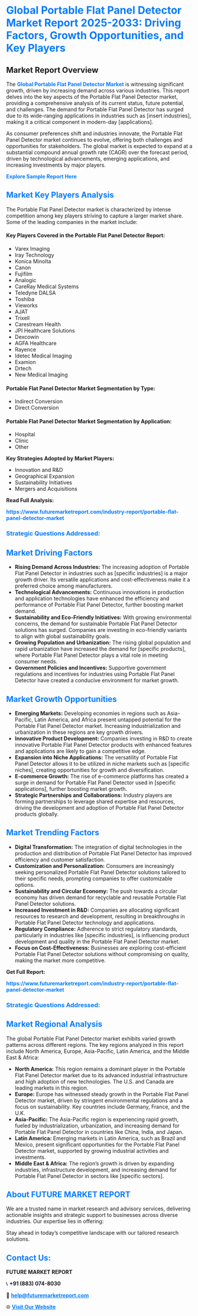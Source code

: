 <h1 style="color: #007BFF;">Global Portable Flat Panel Detector Market Report 2025-2033: Driving Factors, Growth Opportunities, and Key Players</h1>

<section id="overview">
<h2>Market Report Overview</h2>
<p>The <a href="https://www.futuremarketreport.com/industry-report/portable-flat-panel-detector-market" style="color: #007BFF; text-decoration: none;"><strong>Global Portable Flat Panel Detector Market</strong></a> is witnessing significant growth, driven by increasing demand across various industries. This report delves into the key aspects of the Portable Flat Panel Detector market, providing a comprehensive analysis of its current status, future potential, and challenges. The demand for Portable Flat Panel Detector has surged due to its wide-ranging applications in industries such as [insert industries], making it a critical component in modern-day [applications].</p>
<p>As consumer preferences shift and industries innovate, the Portable Flat Panel Detector market continues to evolve, offering both challenges and opportunities for stakeholders. The global market is expected to expand at a substantial compound annual growth rate (CAGR) over the forecast period, driven by technological advancements, emerging applications, and increasing investments by major players.</p>
</section>

<section id="overview">
<p><a href="https://www.futuremarketreport.com/request-sample/reportId=77542" style="color: #007BFF; text-decoration: none;"><strong>Explore Sample Report Here</strong></a></p>
</section>

<section id="key-players">
<h2 style="color: #007BFF;">Market Key Players Analysis</h2>
<p>The Portable Flat Panel Detector market is characterized by intense competition among key players striving to capture a larger market share. Some of the leading companies in the market include:</p>
<h4>Key Players Covered in the Portable Flat Panel Detector Report:</h4>
<ul><li>Varex Imaging</li><li>Iray Technology</li><li>Konica Minolta</li><li>Canon</li><li>Fujifilm</li><li>Analogic</li><li>CareRay Medical Systems</li><li>Teledyne DALSA</li><li>Toshiba</li><li>Vieworks</li><li>AJAT</li><li>Trixell</li><li>Carestream Health</li><li>JPI Healthcare Solutions</li><li>Dexcowin</li><li>AGFA Healthcare</li><li>Rayence</li><li>Idetec Medical Imaging</li><li>Examion</li><li>Drtech</li><li>New Medical Imaging</li></ul>
<h4>Portable Flat Panel Detector Market Segmentation by Type:</h4>
<ul><li>Indirect Conversion</li><li>Direct Conversion</li></ul>

<h4>Portable Flat Panel Detector Market Segmentation by Application:</h4>
<ul><li>Hospital</li><li>Clinic</li><li>Other</li></ul>
<p><strong>Key Strategies Adopted by Market Players:</strong></p>
<ul>
<li>Innovation and R&D</li>
<li>Geographical Expansion</li>
<li>Sustainability Initiatives</li>
<li>Mergers and Acquisitions</li>
</ul>
</section>

<section>
<p><strong>Read Full Analysis: </strong></p><a href="https://www.futuremarketreport.com/industry-report/portable-flat-panel-detector-market" style="color: #007BFF; text-decoration: none;"><strong>https://www.futuremarketreport.com/industry-report/portable-flat-panel-detector-market</strong></a>
<h3 style="color: #007BFF;">Strategic Questions Addressed:</h3>
</section>

<section id="driving-factors">
<h2 style="color: #007BFF;">Market Driving Factors</h2>
<ul>
<li><strong>Rising Demand Across Industries:</strong> The increasing adoption of Portable Flat Panel Detector in industries such as [specific industries] is a major growth driver. Its versatile applications and cost-effectiveness make it a preferred choice among manufacturers.</li>
<li><strong>Technological Advancements:</strong> Continuous innovations in production and application technologies have enhanced the efficiency and performance of Portable Flat Panel Detector, further boosting market demand.</li>
<li><strong>Sustainability and Eco-Friendly Initiatives:</strong> With growing environmental concerns, the demand for sustainable Portable Flat Panel Detector solutions has surged. Companies are investing in eco-friendly variants to align with global sustainability goals.</li>
<li><strong>Growing Population and Urbanization:</strong> The rising global population and rapid urbanization have increased the demand for [specific products], where Portable Flat Panel Detector plays a vital role in meeting consumer needs.</li>
<li><strong>Government Policies and Incentives:</strong> Supportive government regulations and incentives for industries using Portable Flat Panel Detector have created a conducive environment for market growth.</li>
</ul>
</section>

<section id="growth-opportunities">
<h2 style="color: #007BFF;">Market Growth Opportunities</h2>
<ul>
<li><strong>Emerging Markets:</strong> Developing economies in regions such as Asia-Pacific, Latin America, and Africa present untapped potential for the Portable Flat Panel Detector market. Increasing industrialization and urbanization in these regions are key growth drivers.</li>
<li><strong>Innovative Product Development:</strong> Companies investing in R&D to create innovative Portable Flat Panel Detector products with enhanced features and applications are likely to gain a competitive edge.</li>
<li><strong>Expansion into Niche Applications:</strong> The versatility of Portable Flat Panel Detector allows it to be utilized in niche markets such as [specific niches], creating opportunities for growth and diversification.</li>
<li><strong>E-commerce Growth:</strong> The rise of e-commerce platforms has created a surge in demand for Portable Flat Panel Detector used in [specific applications], further boosting market growth.</li>
<li><strong>Strategic Partnerships and Collaborations:</strong> Industry players are forming partnerships to leverage shared expertise and resources, driving the development and adoption of Portable Flat Panel Detector products globally.</li>
</ul>
</section>

<section id="trending-factors">
<h2 style="color: #007BFF;">Market Trending Factors</h2>
<ul>
<li><strong>Digital Transformation:</strong> The integration of digital technologies in the production and distribution of Portable Flat Panel Detector has improved efficiency and customer satisfaction.</li>
<li><strong>Customization and Personalization:</strong> Consumers are increasingly seeking personalized Portable Flat Panel Detector solutions tailored to their specific needs, prompting companies to offer customizable options.</li>
<li><strong>Sustainability and Circular Economy:</strong> The push towards a circular economy has driven demand for recyclable and reusable Portable Flat Panel Detector solutions.</li>
<li><strong>Increased Investment in R&D:</strong> Companies are allocating significant resources to research and development, resulting in breakthroughs in Portable Flat Panel Detector technology and applications.</li>
<li><strong>Regulatory Compliance:</strong> Adherence to strict regulatory standards, particularly in industries like [specific industries], is influencing product development and quality in the Portable Flat Panel Detector market.</li>
<li><strong>Focus on Cost-Effectiveness:</strong> Businesses are exploring cost-efficient Portable Flat Panel Detector solutions without compromising on quality, making the market more competitive.</li>
</ul>
</section>

<section>
<p><strong>Get Full Report: </strong></p><a href="https://www.futuremarketreport.com/industry-report/portable-flat-panel-detector-market" style="color: #007BFF; text-decoration: none;"><strong>https://www.futuremarketreport.com/industry-report/portable-flat-panel-detector-market</strong></a>
<h3 style="color: #007BFF;">Strategic Questions Addressed:</h3>
</section>


<section id="regional-analysis">
<h2 style="color: #007BFF;">Market Regional Analysis</h2>
<p>The global Portable Flat Panel Detector market exhibits varied growth patterns across different regions. The key regions analyzed in this report include North America, Europe, Asia-Pacific, Latin America, and the Middle East & Africa:</p>
<ul>
<li><strong>North America:</strong> This region remains a dominant player in the Portable Flat Panel Detector market due to its advanced industrial infrastructure and high adoption of new technologies. The U.S. and Canada are leading markets in this region.</li>
<li><strong>Europe:</strong> Europe has witnessed steady growth in the Portable Flat Panel Detector market, driven by stringent environmental regulations and a focus on sustainability. Key countries include Germany, France, and the U.K.</li>
<li><strong>Asia-Pacific:</strong> The Asia-Pacific region is experiencing rapid growth, fueled by industrialization, urbanization, and increasing demand for Portable Flat Panel Detector in countries like China, India, and Japan.</li>
<li><strong>Latin America:</strong> Emerging markets in Latin America, such as Brazil and Mexico, present significant opportunities for the Portable Flat Panel Detector market, supported by growing industrial activities and investments.</li>
<li><strong>Middle East & Africa:</strong> The region’s growth is driven by expanding industries, infrastructure development, and increasing demand for Portable Flat Panel Detector in sectors like [specific sectors].</li>
</ul>
</section>

<footer>
<h2 style="color: #007BFF;">About FUTURE MARKET REPORT</h2>
<p>We are a trusted name in market research and advisory services, delivering actionable insights and strategic support to businesses across diverse industries. Our expertise lies in offering:</p>

<p>Stay ahead in today’s competitive landscape with our tailored research solutions.</p>

<h2 style="color: #007BFF;">Contact Us:</h2>
<p><strong>FUTURE MARKET REPORT</strong></p>
<p>📞 <strong>+91 (883) 074-8030</strong></p>
<p>📧 <strong><a href="mailto:help@futuremarketreport.com" style="color: #007BFF;">help@futuremarketreport.com</a></strong></p>
<p>🌐 <strong><a href="https://www.futuremarketreport.com/" style="color: #007BFF;">Visit Our Website</a></strong></p>
</footer>